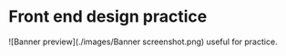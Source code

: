 # Front end design practice

![Banner preview](./images/Banner screenshot.png)
useful for practice.

